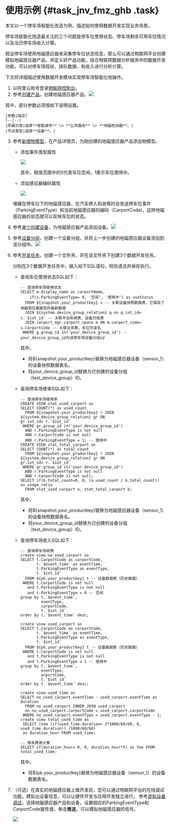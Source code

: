 # 使用示例 {#task_jnv_fmz_ghb .task}

本文以一个停车场智能化改造为例，描述如何使用数据开发实现业务场景。

停车场智能化改造最关注的三个问题是停车位使用状态、停车场剩余可用车位情况以及当日停车场收入计算。

假设停车场使用地磁感应器来采集停车位状态信息，那么可以通过物联网平台创建模拟地磁感应器产品，并定义好产品功能，结合物联网数据分析服务中的数据开发功能，可以对停车场现状、排队数据、和收入进行分析计算。

下文将详细描述使用数据开发模块实现停车场智能化地操作。

1.  以阿里云账号登录[物联网控制台](http://iot.console.aliyun.com/)。
2.  参考[创建产品](../../../../cn.zh-CN/用户指南/产品与设备/创建产品.md#)，创建地磁感应器产品。![](http://static-aliyun-doc.oss-cn-hangzhou.aliyuncs.com/assets/img/155321/156386197943659_zh-CN.png)

 其中，部分参数必须按如下说明设置。

    |参数|描述|
    |--|--|
    |所属分类|选择**智能城市** \> **公共服务** \> **地磁检测器**。|
    |节点类型|选择**设备**。|

3.  参考[新增物模型](../../../../cn.zh-CN/用户指南/产品与设备/物模型/新增物模型.md#)，在产品详情页，为刚创建的地磁感应器产品添加物模型。 

    -   添加事件类型属性

        ![](http://static-aliyun-doc.oss-cn-hangzhou.aliyuncs.com/assets/img/155321/156386198043664_zh-CN.png)

        其中，取值范围中的0代表车位空闲，1表示车位使用中。

    -   添加感应器编码属性

        ![](http://static-aliyun-doc.oss-cn-hangzhou.aliyuncs.com/assets/img/155321/156386198043667_zh-CN.png)

    埋藏在停车位下的地磁感应器，在汽车停入和驶离时会发送停车位事件（ParkingEventType）和当前地磁感应器的编码（CarportCode\)，这样地磁感应器的状态就可以反映车位的状态。

4.  参考[单个创建设备](../../../../cn.zh-CN/用户指南/产品与设备/创建设备/单个创建设备.md#)，为地磁感应器产品添加设备。![](http://static-aliyun-doc.oss-cn-hangzhou.aliyuncs.com/assets/img/155321/156386198043668_zh-CN.png)


5.  参考[设备分组](../../../../cn.zh-CN/用户指南/产品与设备/设备分组.md#)，创建一个设备分组，并将上一步创建的地磁感应器设备添加到该分组中。![](http://static-aliyun-doc.oss-cn-hangzhou.aliyuncs.com/assets/img/155321/156386198043669_zh-CN.png)


6.  参考[开发任务](cn.zh-CN/数据开发/数据开发/开发任务.md#)，创建一个文件夹，并在该文件夹下创建3个数据开发任务。 

    分别在3个数据开发任务中，输入如下SQL语句，校验语法并保存执行。

    -   查询车位使用状态SQL如下：

        ``` {#codeblock_a9w_ddf_n8z}
        -- 查询停车场使用状态
        SELECT m.display_name as carportName,
            if(s.ParkingEventType= 0, '空闲', '使用中') as useStatus
          FROM ${snapshot.your_productkey} s -- 关联设备快照数据表，它保存了地磁感应器属性的最新数据
          JOIN ${system.device_group_relation} g on g.iot_id= s.`$iot_id` -- 关联平台系统表，设备分组表
          JOIN carport_mgr.carport_space m ON m.carport_code= s.CarportCode -- 关联业务表，车位可读名
         WHERE g.group_id in('your_device_group_id') -- your_device_group_id为该停车场设备分组id
        ```

        其中，

        -   将$\{snapshot.your\_productkey\}替换为地磁感应器设备（sensor\_1）的设备快照数据表名。
        -   将your\_device\_group\_id替换为已创建的设备分组（test\_device\_group）ID。
    -   查询停车场使率SQL如下：

        ``` {#codeblock_94b_8wk_y6w}
        -- 查询停车场使用率
        CREATE VIEW stat_used_carport as
        SELECT COUNT(*) as used_count
          FROM ${snapshot.your_productkey} r JOIN ${system.device_group_relation} gr ON
        gr.iot_id= r.`$iot_id`
         WHERE gr.group_id in('your_device_group_id')
          AND r.ParkingEventType is not null
          AND r.CarportCode is not null
          AND r.ParkingEventType = 1; -- 使用中
        CREATE VIEW stat_total_carport as
        SELECT COUNT(*) as total_count
          FROM ${snapshot.your_productkey} r JOIN ${system.device_group_relation} gr ON
        gr.iot_id= r.`$iot_id`
         WHERE gr.group_id in('your_device_group_id')
          AND r.ParkingEventType is not null
          AND r.CarportCode is not null;
        SELECT if(b.total_count=0, 0, (a.used_count / b.total_count)) as usage_ratio
          FROM stat_used_carport a, stat_total_carport b;
        ```

        其中，

        -   将$\{snapshot.your\_productkey\}替换为地磁感应器设备（sensor\_1）的设备快照数据表名。
        -   将your\_device\_group\_id替换为已创建的设备分组（test\_device\_group）ID。
    -   查询停车场收入SQL如下：

        ``` {#codeblock_cm3_htw_czd}
        -- 查询停车场收费
        create view no_used_carport as
        SELECT t.CarportCode as carportCode,
               t.`$event_time` as eventTime,
               t.ParkingEventType as eventType,
               t.`$iot_id`
          FROM ${pk.your_productkey} t -- 设备数据表（历史数据）
         WHERE t.CarportCode is not null
           and t.ParkingEventType is not null
           and t.ParkingEventType = 0 -- 空闲
        group by t.`$event_time`,
                 eventType,
                 carportCode,
                 t.`$iot_id`
        order by t.`$event_time` desc;
        
        create view used_carport as
        SELECT t.CarportCode as carportCode,
               t.`$event_time` as eventTime,
               t.ParkingEventType as eventType,
               t.`$iot_id`
          FROM ${pk.your_productkey} t -- 设备数据表（历史数据）
         WHERE t.CarportCode is not null
           and t.ParkingEventType is not null
           and t.ParkingEventType = 1 -- 使用中
        group by t.`$event_time`,
                 eventType,
                 arportCode,
                 t.`$iot_id`
        order by t.`$event_time` desc;
        
        create view used_time as
        SELECT no_used_carport.eventTime - used_carport.eventTime as duration
          FROM no_used_carport INNER JOIN used_carport
          on no_used_carport.carportCode = used_carport.carportCode
         WHERE no_used_carport.eventType = used_carport.eventType - 1;
        create view total_used_time as
         SELECT (sum (if(used_time.duration< 3*1000/60/60, 0, used_time.duration)) /1000/60/60)
         as duration_hour FROM used_time;
        
        -- 停车费用计算
        SELECT if(duration_hour= 0, 0, duration_hour*5) as fee FROM total_used_time;
        ```

        其中，

        -   将$\{pk.your\_productkey\}替换为地磁感应器设备（sensor\_1）的设备数据表名。
7.  （可选）在真实的地磁感应器上做开发前，您可以通过物联网平台的在线调试功能，模拟出设备信息，可以让硬件开发与应用开发独立进行。 参考[虚拟设备调试](https://help.aliyun.com/document_detail/88471.html)，选择地磁感应器产品和设备，设置相应的ParkingEventType和CarportCode属性值，单击**推送**，可以模拟地磁感应器的信号。

    ![](http://static-aliyun-doc.oss-cn-hangzhou.aliyuncs.com/assets/img/155321/156386198143670_zh-CN.png)



